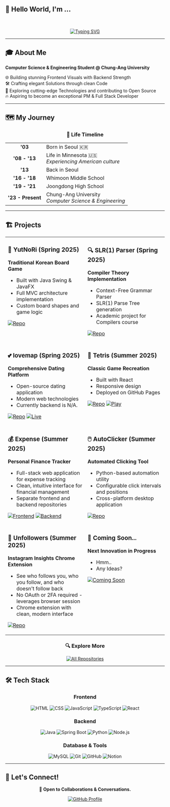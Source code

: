 ## 👋 Hello World, I'm **...**
<br>
<div align="center">

[![Typing SVG](https://readme-typing-svg.herokuapp.com?font=Space+Mono&size=27&duration=4000&pause=100&center=true&vCenter=true&random=false&width=435&lines=Heejae+Lee;a.k.a.+Qabin;a+Full+Stack+Developer;%40vxnquish)](https://git.io/typing-svg)

</div>

---

## 🎓 About Me
**Computer Science & Engineering Student @ Chung-Ang University**  

🌐 Building stunning Frontend Visuals with Backend Strength  
🛠️ Crafting elegant Solutions through clean Code  
🚀 Exploring cutting-edge Technologies and contributing to Open Source  
🔥 Aspiring to become an exceptional PM & Full Stack Developer

</div>

---

## 🗺️ My Journey

<div align="center">

### 📍 **Life Timeline**

</div>

<table align="center">
<tr>
<td align="center"><strong>'03</strong></td>
<td>Born in Seoul 🇰🇷</td>
</tr>
<tr>
<td align="center"><strong>'08 - '13</strong></td>
<td>Life in Minnesota 🇺🇸<br><em>Experiencing American culture</em></td>
</tr>
<tr>
<td align="center"><strong>'13</strong></td>
<td>Back in Seoul</td>
</tr>
<tr>
<td align="center"><strong>'16 - '18</strong></td>
<td>Whimoon Middle School</td>
</tr>
<tr>
<td align="center"><strong>'19 - '21</strong></td>
<td>Joongdong High School</td>
</tr>
<tr>
<td align="center"><strong>'23 - Present</strong></td>
<td>Chung-Ang University<br><em>Computer Science & Engineering</em></td>
</tr>
</table>

---

## 🏗️ Projects
<table align="center">
<tr>
<td width="50%" valign="top">

### 🎲 YutNoRi (Spring 2025)
**Traditional Korean Board Game**
- Built with Java Swing & JavaFX
- Full MVC architecture implementation
- Custom board shapes and game logic

[![Repo](https://img.shields.io/badge/GitHub-Repository-blue?style=flat-square&logo=github)](https://github.com/vxnquish/YutNoRi)
</td>
<td width="50%" valign="top">

### 🔍 SLR(1) Parser (Spring 2025)
**Compiler Theory Implementation**
- Context-Free Grammar Parser
- SLR(1) Parse Tree generation
- Academic project for Compilers course

[![Repo](https://img.shields.io/badge/GitHub-Repository-blue?style=flat-square&logo=github)](https://github.com/vxnquish/Compiler_SLR1)
</td>
</tr>
<tr>
<td width="50%" valign="top">

### 💕 lovemap (Spring 2025)
**Comprehensive Dating Platform**
- Open-source dating application
- Modern web technologies
- Currently backend is N/A.

[![Repo](https://img.shields.io/badge/GitHub-Repository-blue?style=flat-square&logo=github)](https://github.com/vxnquish/lovemap)
[![Live](https://img.shields.io/badge/💖_Visit_Website-purple?style=flat-square)](https://rureadylovemap.com)
</td>
<td width="50%" valign="top">

### 🧩 Tetris (Summer 2025)
**Classic Game Recreation**
- Built with React
- Responsive design
- Deployed on GitHub Pages

[![Repo](https://img.shields.io/badge/GitHub-Repository-blue?style=flat-square&logo=github)](https://github.com/vxnquish/Tetris)
[![Play](https://img.shields.io/badge/🎮_Play_Now-green?style=flat-square)](https://vxnquish.github.io/tetris-react/)
</td>
</tr>
<tr>
<td width="50%" valign="top">

### 💰 Expense (Summer 2025)
**Personal Finance Tracker**
- Full-stack web application for expense tracking
- Clean, intuitive interface for financial management
- Separate frontend and backend repositories

[![Frontend](https://img.shields.io/badge/Frontend-Repository-blue?style=flat-square&logo=react)](https://github.com/vxnquish/expense-frontend)
[![Backend](https://img.shields.io/badge/Backend-Repository-blue?style=flat-square&logo=node.js)](https://github.com/vxnquish/expense-backend)
</td>
<td width="50%" valign="top">

### 🖱️ AutoClicker (Summer 2025)
**Automated Clicking Tool**
- Python-based automation utility
- Configurable click intervals and positions
- Cross-platform desktop application

[![Repo](https://img.shields.io/badge/GitHub-Repository-blue?style=flat-square&logo=github)](https://github.com/vxnquish/AutoClicker)
</td>
</tr>
<tr>
<td width="50%" valign="top">

### 📱 Unfollowers (Summer 2025)
**Instagram Insights Chrome Extension**
- See who follows you, who you follow, and who doesn't follow back
- No OAuth or 2FA required - leverages browser session
- Chrome extension with clean, modern interface

[![Repo](https://img.shields.io/badge/GitHub-Repository-blue?style=flat-square&logo=github)](https://github.com/vxnquish/Unfollowers)
</td>
<td width="50%" valign="top">

### 🚀 Coming Soon...
**Next Innovation in Progress**
- Hmm..
- Any Ideas?

[![Coming Soon](https://img.shields.io/badge/Status-Coming_Soon-red?style=flat-square&logo=rocket)](https://github.com/vxnquish)
</td>
</tr>
</table>

<div align="center">

### 🔍 Explore More
[![All Repositories](https://img.shields.io/badge/Browse_All_Repositories-GitHub-black?style=for-the-badge&logo=github)](https://github.com/vxnquish?tab=repositories)

</div>

---

## 🛠️ Tech Stack
<div align="center">

### Frontend
![HTML](https://img.shields.io/badge/HTML-E34F26?style=for-the-badge&logo=html5&logoColor=white)
![CSS](https://img.shields.io/badge/CSS-1572B6?style=for-the-badge&logo=css&logoColor=white)
![JavaScript](https://img.shields.io/badge/JavaScript-F7DF1E?style=for-the-badge&logo=javascript&logoColor=black)
![TypeScript](https://img.shields.io/badge/TypeScript-007acc?style=for-the-badge&logo=typescript&logoColor=white)
![React](https://img.shields.io/badge/React-20232A?style=for-the-badge&logo=react&logoColor=61DAFB)

### Backend
![Java](https://img.shields.io/badge/Java-ED8B00?style=for-the-badge&logo=openjdk&logoColor=white)
![Spring Boot](https://img.shields.io/badge/Spring_Boot-6DB33F?style=for-the-badge&logo=spring-boot&logoColor=white)
![Python](https://img.shields.io/badge/Python-3776AB?style=for-the-badge&logo=python&logoColor=white)
![Node.js](https://img.shields.io/badge/Node.js-43853D?style=for-the-badge&logo=node.js&logoColor=white)

### Database & Tools
![MySQL](https://img.shields.io/badge/MySQL-005C84?style=for-the-badge&logo=mysql&logoColor=white)
![Git](https://img.shields.io/badge/Git-F05032?style=for-the-badge&logo=git&logoColor=white)
![GitHub](https://img.shields.io/badge/GitHub-100000?style=for-the-badge&logo=github&logoColor=white)
![Notion](https://img.shields.io/badge/Notion-ffffff?style=for-the-badge&logo=notion&logoColor=black)

</div>

---


## 🤝 Let's Connect!

<div align="center">

💬 **Open to Collaborations & Conversations.**  

[![GitHub Profile](https://img.shields.io/badge/GitHub-Profile-black?style=for-the-badge&logo=github)](https://github.com/vxnquish)

</div>
